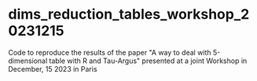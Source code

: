 # dims_reduction_tables_workshop_20231215
Code to reproduce the results of the paper "A way to deal with 5-dimensional table with R and Tau-Argus" presented at a joint Workshop in December, 15 2023 in Paris
